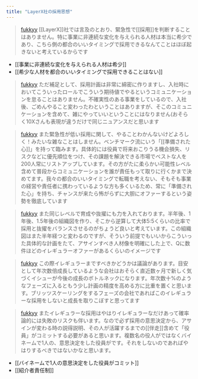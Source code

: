 ```yaml
---
title: "LayerX社の採用思想"
---
```


> [fukkyy](https://twitter.com/fukkyy/status/1723680222971920893/history) [[LayerX]]社では言及のとおり、緊急性で[[採用]]を判断することはありません。特に事業に非連続な変化を与えられる人材は本当に希少であり、こちら側の都合のいいタイミングで採用できるなんてことはほぼ起きないと考えているからです
- [[事業に非連続な変化を与えられる人材は希少]]
- [[希少な人材を都合のいいタイミングで採用できることはない]]

> [fukkyy](https://twitter.com/fukkyy/status/1723680713525137906) ただ補足として、採用計画は非常に綿密に作りますし、入社時においてこういったロールでこういう期待値でやるというコミュニケーションを怠ることはありません。不確実性のある事業をしているので、入社後、ごめんやること変わったわということはありますが、そこのコミュニケーションを含めて、雑にやっていいということにはなりません(おそらく10Xさんも表現が違うだけで同じニュアンスだと思います


> [fukkyy](https://twitter.com/fukkyy/status/1723682680922046505) また緊急性が低い採用に関して、やることわかんないけどよろしく！みたいな雑なことはしません。ベンチマーク流にいう「[[準備された心]]」を持って臨みます。具体的には役員で将来おこりうる機会損失、リスクなどに優先順位をつけ、その課題を解決できる市場でベストな人を200人常にリストアップしています。その方がたに柔らかい可能性レベル含めて普段からコミュニケーションを誰が責任もって取りに行くかまで決めてます。我々の都合のいいタイミングで転職を考えない、そもそも事業の経営や責任者に携わっているような方も多くいるため、常に「準備された心」を持ち、チャンスが来たら怖がらずに大胆にオファーするという姿勢を徹底しています


> [fukkyy](https://twitter.com/fukkyy/status/1723684599866552745) また同じレベルで育成や抜擢にも力を入れております。半年後、1年後、1.5年後の組織図を作り、そこから逆算して大体5:5くらいの比率で採用と抜擢をバランスさせるのがちょうど良いと考えています。この組織図はまた半年経つと変わるのですが、そういう前提でもいいからこういった具体的な計画をたて、アサインすべき人材像を明確にした上で、Qに数件ほどのイレギュラーオファーがあるくらいのイメージです


> [fukkyy](https://twitter.com/fukkyy/status/1723687088372289761) この際イレギュラーまですべきかどうかは議論があります。目安として年次数倍成長しているような会社はおそらく直近数ヶ月で新しく気づくイシューが今後の成長のボトルネックになります。年次数十%のようなフェーズに入るともう少し計画の精度を高める方に比重を置くと思います。ブリッツスケーリングをするフェーズの会社であればこのイレギュラーな採用をしないと成長を取りこぼすと思ってます


> [fukkyy](https://twitter.com/fukkyy/status/1723687772924625386) またイレギュラーな採用はやはりイレギュラーなだけあって確率論的には失敗のリスクも伴います。なので必ず採用の意思決定から、アサインが変わる時の説得説明、その人が活躍するまでの[[伴走]]含めて「役員」がコミットする必要があると思います。複数名の役人がではなくバイネームで1人の、意思決定をした役員がです。それをしないのであればやはりするべきではないかなと思います。
- [[バイネームで1人の意思決定をした役員がコミット]]
- [[紹介者責任制]]
